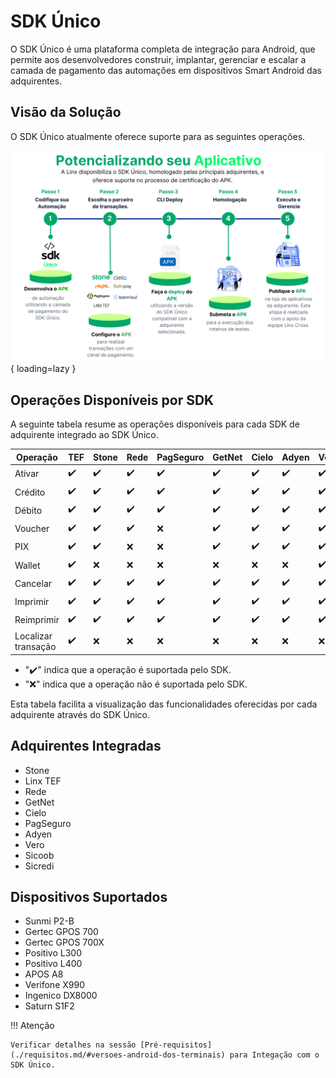 # SDK Único

O SDK Único é uma plataforma completa de integração para Android, que permite aos desenvolvedores construir, implantar, gerenciar e escalar a camada de pagamento das automações em dispositivos Smart Android das adquirentes.
## Visão da Solução

O SDK Único atualmente oferece suporte para as seguintes operações.

![Visão da Solução](../assets/images/visao-solucao.png){ loading=lazy }


  [Visão da Solução]: assets/images/visao-solucao.png
  

## Operações Disponíveis por SDK

A seguinte tabela resume as operações disponíveis para cada SDK de adquirente integrado ao SDK Único.

| Operação   |  TEF      | Stone | Rede  |  PagSeguro  | GetNet  | Cielo | Adyen | Vero  | Sicoob  | Sicredi |
|------------|-----------|-------|-------|-------------|---------|-------|-------|-------|---------|---------|
| Ativar     |  ✔️        |   ✔️   |   ✔️   |       ✔️     |   ✔️     |   ✔️   |   ✔️   |   ✔️   |   ✔️     |   ✔️     |  
| Crédito    |  ✔️        |   ✔️   |   ✔️   |       ✔️     |   ✔️     |   ✔️   |   ✔️   |   ✔️   |   ✔️     |   ✔️     |
| Débito     |  ✔️        |   ✔️   |   ✔️   |       ✔️     |   ✔️     |   ✔️   |   ✔️   |   ✔️   |   ✔️     |   ✔️     |
| Voucher    |  ✔️        |   ✔️   |   ✔️   |       ❌    |   ✔️     |   ✔️   |   ✔️   |   ✔️   |   ❌    |   ❌     |
| PIX        |  ✔️        |   ✔️   |   ❌  |       ❌    |   ✔️     |   ✔️   |   ✔️   |   ✔️   |   ✔️     |   ❌     |
| Wallet     |  ✔️       |   ❌  |   ❌  |       ❌    |   ❌    |   ❌  |   ❌  |   ✔️   |   ❌    |   ❌     |
| Cancelar   |  ✔️        |   ✔️   |   ✔️   |       ✔️     |   ✔️     |   ✔️   |   ✔️   |   ✔️   |   ✔️     |   ✔️     |
| Imprimir   |  ✔️        |   ✔️   |   ✔️   |       ✔️     |   ✔️     |   ✔️   |   ✔️   |   ✔️   |   ✔️     |   ✔️     |
| Reimprimir |  ✔️        |   ✔️   |   ✔️   |       ✔️     |   ✔️     |   ✔️   |   ✔️   |   ✔️   |   ✔️     |   ✔️     |
| Localizar transação |  ✔️        |   ❌   |   ❌   |       ❌     |   ❌     |   ❌   |   ❌   |   ❌   |   ❌     |   ❌     |

- "✔️" indica que a operação é suportada pelo SDK.
- "❌" indica que a operação não é suportada pelo SDK.

Esta tabela facilita a visualização das funcionalidades oferecidas por cada adquirente através do SDK Único.

[Visão da Solução]: assets/images/visao-solucao.png


## Adquirentes Integradas

- Stone
- Linx TEF
- Rede
- GetNet
- Cielo
- PagSeguro
- Adyen
- Vero
- Sicoob
- Sicredi

## Dispositivos Suportados

- Sunmi P2-B
- Gertec GPOS 700
- Gertec GPOS 700X
- Positivo L300
- Positivo L400
- APOS A8
- Verifone X990
- Ingenico DX8000
- Saturn S1F2

!!! Atenção 

    Verificar detalhes na sessão [Pré-requisitos](./requisitos.md/#versoes-android-dos-terminais) para Integação com o SDK Único.
